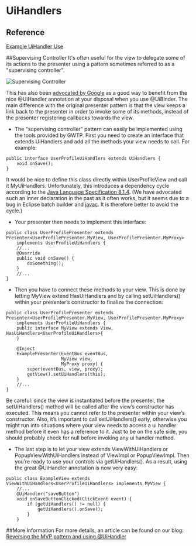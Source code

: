 # UiHandlers

## Reference
[Example UiHandler Use](https://github.com/ArcBees/ArcBees-tools/tree/master/archetypes/gwtp-appengine-objectify/src/main/java/com/arcbees/project/client/application/widget/login)

##Supervising Controller
It's often useful for the view to delegate some of its actions to the presenter using a pattern sometimes referred to as a "supervising controller".

![Supervising Controller](http://4.bp.blogspot.com/_lUDLhPj-dyg/SYsogEymUWI/AAAAAAAAAB0/CSSLkHiRTMo/s1600/mvp.png)

This has also been [advocated by Google](http://code.google.com/webtoolkit/articles/mvp-architecture-2.html#complex_ui) as a good way to benefit from the nice @UiHandler annotation at your disposal when you use @UiBinder. The main difference with the original presenter pattern is that the view keeps a link back to the presenter in order to invoke some of its methods, instead of the presenter registering callbacks towards the view.

* The "supervising controller" pattern can easily be implemented using the tools provided by GWTP. First you need to create an interface that extends UiHandlers and add all the methods your view needs to call. For example:

```
public interface UserProfileUiHandlers extends UiHandlers {
    void onSave();
}
```

It would be nice to define this class directly within UserProfileView and call it MyUiHandlers. Unfortunately, this introduces a dependency cycle according to the [Java Language Specification 8.1.4](http://java.sun.com/docs/books/jls/third_edition/html/classes.html). (We have advocated such an inner declaration in the past as it often works, but it seems due to a bug in Eclipse batch builder and [javac](http://bugs.sun.com/view_bug.do?bug_id=6695838). It is therefore better to avoid the cycle.)

* Your presenter then needs to implement this interface:

```
public class UserProfilePresenter extends Presenter<UserProfilePresenter.MyView, UserProfilePresenter.MyProxy>
    implements UserProfileUiHandlers {
    //...
    @Override
    public void onSave() {
        doSomething();
    }
    //...
}
```

* Then you have to connect these methods to your view. This is done by letting MyView extend HasUiHandlers and by calling setUiHandlers() within your presenter’s constructor to finalize the connection:

```
public class UserProfilePresenter extends Presenter<UserProfilePresenter.MyView, UserProfilePresenter.MyProxy>
    implements UserProfileUiHandlers {
    public interface MyView extends View, HasUiHandlers<UserProfileUiHandlers>{
    }

    @Inject
    ExamplePresenter(EventBus eventBus,
                     MyView view,
                     MyProxy proxy) {
        super(eventBus, view, proxy);
        getView().setUiHandlers(this);
    }
    //...
}
```

Be careful: since the view is instantiated before the presenter, the setUiHandlers() method will be called after the view’s constructor has executed. This means you cannot refer to the presenter within your view’s constructor. Also, it’s important to call setUiHandlers() early, otherwise you might run into situations where your view needs to access a ui handler method before it even has a reference to it. Just to be on the safe side, you should probably check for null before invoking any ui handler method.

* The last step is to let your view extends ViewWithUiHandlers or PopupViewWithUiHandlers instead of ViewImpl or PopupViewImpl. Then you’re ready to use your controls via getUiHandlers(). As a result, using the great @UiHandler annotation is now very easy:

```
public class ExampleView extends ViewWithUiHandlers<UserProfileUiHandlers> implements MyView {
    //...
    @UiHandler("saveButton")
    void onSaveButtonClicked(ClickEvent event) {
        if (getUiHandlers() != null) {
            getUiHandlers().onSave();
        }
    }
```

##More Information
For more details, an article can be found on our blog: [Reversing the MVP pattern and using @UiHandler](http://arcbees.wordpress.com/2010/09/03/reversing-the-mvp-pattern-and-using-uihandler/)
